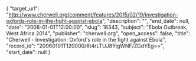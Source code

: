 {
  "target_url": "http://www.cherwell.org/comment/features/2015/02/19/investigation-oxfords-role-in-the-fight-against-ebola", 
  "description": "", 
  "end_date": null, 
  "date": "2006-01-01T12:00:00", 
  "slug": 18343, 
  "subject": "Ebola Outbreak, West Africa 2014", 
  "publisher": "cherwell.org", 
  "open_access": false, 
  "title": "Cherwell - Investigation: Oxford's role in the fight against Ebola", 
  "record_id": "20060101T120000/6t4rLTUJ8YigWNF/ZGdYEg==", 
  "start_date": null
}

